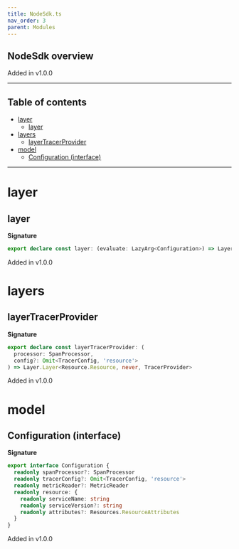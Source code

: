 ```yaml
---
title: NodeSdk.ts
nav_order: 3
parent: Modules
---
```


## NodeSdk overview

Added in v1.0.0

---

<h2 class="text-delta">Table of contents</h2>

- [layer](#layer)
  - [layer](#layer-1)
- [layers](#layers)
  - [layerTracerProvider](#layertracerprovider)
- [model](#model)
  - [Configuration (interface)](#configuration-interface)

---

# layer

## layer

**Signature**

```ts
export declare const layer: (evaluate: LazyArg<Configuration>) => Layer.Layer<never, never, Resource.Resource>
```

Added in v1.0.0

# layers

## layerTracerProvider

**Signature**

```ts
export declare const layerTracerProvider: (
  processor: SpanProcessor,
  config?: Omit<TracerConfig, 'resource'>
) => Layer.Layer<Resource.Resource, never, TracerProvider>
```

Added in v1.0.0

# model

## Configuration (interface)

**Signature**

```ts
export interface Configuration {
  readonly spanProcessor?: SpanProcessor
  readonly tracerConfig?: Omit<TracerConfig, 'resource'>
  readonly metricReader?: MetricReader
  readonly resource: {
    readonly serviceName: string
    readonly serviceVersion?: string
    readonly attributes?: Resources.ResourceAttributes
  }
}
```

Added in v1.0.0
